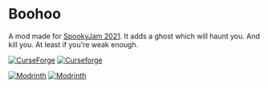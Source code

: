 # Boohoo
A mod made for [SpookyJam 2021](https://spookyjam.mcmoddev.com/). It adds a ghost which will haunt you. And kill you. At
least if you're weak enough.

[![CurseForge](http://cf.way2muchnoise.eu/full_533925_downloads.svg)](https://www.curseforge.com/minecraft/mc-mods/boohoo)
[![Curseforge](http://cf.way2muchnoise.eu/versions/For%20MC_533925_all.svg)](https://www.curseforge.com/minecraft/mc-mods/boohoo)

[![Modrinth](https://img.shields.io/modrinth/game-versions/RYjHe0FQ?color=00AF5C&label=modrinth&logo=modrinth)](https://modrinth.com/mod/boohoo)
[![Modrinth](https://img.shields.io/modrinth/dt/RYjHe0FQ?color=00AF5C&logo=modrinth)](https://modrinth.com/mod/boohoo)